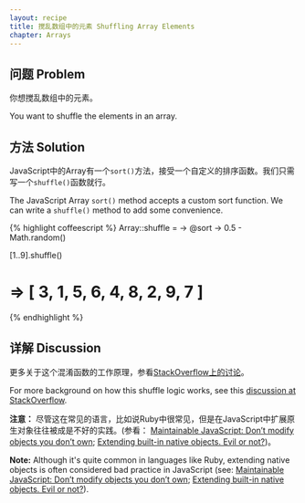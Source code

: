 ```yaml
---
layout: recipe
title: 搅乱数组中的元素 Shuffling Array Elements
chapter: Arrays
---
```

## 问题 Problem

你想搅乱数组中的元素。

You want to shuffle the elements in an array.

## 方法 Solution

JavaScript中的Array有一个`sort()`方法，接受一个自定义的排序函数。我们只需写一个`shuffle()`函数就行。

The JavaScript Array `sort()` method accepts a custom sort function. We can write a `shuffle()` method to add some convenience.

{% highlight coffeescript %}
Array::shuffle = -> @sort -> 0.5 - Math.random()

[1..9].shuffle()
# => [ 3, 1, 5, 6, 4, 8, 2, 9, 7 ]
{% endhighlight %}

## 详解 Discussion

更多关于这个混淆函数的工作原理，参看[StackOverflow上的讨论](http://stackoverflow.com/questions/962802/is-it-correct-to-use-javascript-array-sort-method-for-shuffling)。

For more background on how this shuffle logic works, see this [discussion at StackOverflow](http://stackoverflow.com/questions/962802/is-it-correct-to-use-javascript-array-sort-method-for-shuffling).

**注意：** 尽管这在常见的语言，比如说Ruby中很常见，但是在JavaScript中扩展原生对象往往被成是不好的实践。(参看： [Maintainable JavaScript: Don’t modify objects you don’t own](http://www.nczonline.net/blog/2010/03/02/maintainable-javascript-dont-modify-objects-you-down-own/); [Extending built-in native objects. Evil or not?](http://perfectionkills.com/extending-built-in-native-objects-evil-or-not/))。

**Note:** Although it's quite common in languages like Ruby, extending native objects is often considered bad practice in JavaScript (see: [Maintainable JavaScript: Don’t modify objects you don’t own](http://www.nczonline.net/blog/2010/03/02/maintainable-javascript-dont-modify-objects-you-down-own/); [Extending built-in native objects. Evil or not?](http://perfectionkills.com/extending-built-in-native-objects-evil-or-not/)).
